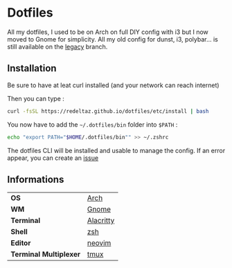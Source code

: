 # Dotfiles

All my dotfiles, I used to be on Arch on full DIY config with i3 but I now moved to Gnome for simplicity.
All my old config for dunst, i3, polybar... is still available on the [legacy](https://github.com/Redeltaz/dotfiles/tree/legacy) branch.

## Installation

Be sure to have at leat curl installed (and your network can reach internet)

Then you can type :
```bash
curl -fsSL https://redeltaz.github.io/dotfiles/etc/install | bash
```

You now have to add the `~/.dotfiles/bin` folder into `$PATH` :
```bash
echo "export PATH="$HOME/.dotfiles/bin"" >> ~/.zshrc
```

The dotfiles CLI will be installed and usable to manage the config. If an error appear, you can create an [issue](https://github.com/Redeltaz/dotfiles/issues/new)
## Informations

|   |   |
|---|---|
|**OS**| [Arch](https://archlinux.fr/) |
| **WM** | [Gnome](https://www.gnome.org/) |
| **Terminal** | [Alacritty](https://github.com/alacritty/alacritty) |
| **Shell** | [zsh](https://github.com/ohmyzsh/ohmyzsh) |
| **Editor** | [neovim](https://github.com/neovim/neovim) |
| **Terminal Multiplexer** | [tmux](https://github.com/tmux/tmux) |
